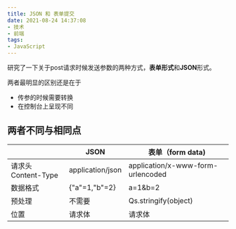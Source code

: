 ```yaml
---
title: JSON 和 表单提交
date: 2021-08-24 14:37:08
- 技术
- 前端
tags:
- JavaScript
---
```


研究了一下关于post请求时候发送参数的两种方式，**表单形式**和**JSON**形式。

两者最明显的区别还是在于

- 传参的时候需要转换
- 在控制台上呈现不同

## 两者不同与相同点

|                     | JSON             | 表单（form data)                  |
| ------------------- | ---------------- | --------------------------------- |
| 请求头 Content-Type | application/json | application/x-www-form-urlencoded |
| 数据格式            | {"a"=1,"b"=2}    | a=1&b=2                           |
| 预处理              | 不需要           | Qs.stringify(object)              |
| 位置                | 请求体           | 请求体                            |

<!--more-->

